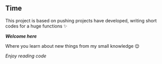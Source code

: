 ## Time

This project is based on pushing projects have developed,
writing short codes for a huge functions ✨

***Welcome here***

Where you learn about new things from my small knowledge 😌

*Enjoy reading code*
